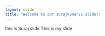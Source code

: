 ```yaml
---
layout: slide
title: "Welcome to our surajkumar26 slide!"
---
```

this is Suraj slide
This is my slide
